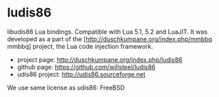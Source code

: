 ludis86
=======

libudis86 Lua bindings. Compatible with Lua 5.1, 5.2 and LuaJIT. It was developed as a part of the [http://duschkumpane.org/index.php/mmbbq mmbbq] project, the Lua code injection framework.

 * project page:   http://duschkumpane.org/index.php/ludis86
 * github page:    https://github.com/willsteel/ludis86
 * udis86 project: http://udis86.sourceforge.net

We use same license as udis86: FreeBSD
